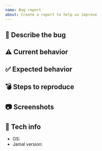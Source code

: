 ```yaml
---
name: Bug report
about: Create a report to help us improve
---
```


## 🐛 Describe the bug
<!-- A clear and concise description of what the bug is. -->

## ⚠️ Current behavior
<!-- A clear and concise description of what you expected to happen. -->

## ✅ Expected behavior
<!-- A clear and concise description of what you expected to happen. -->

## 💣 Steps to reproduce
<!-- How we can reproduce the behavior: -->

## 📷 Screenshots
<!-- If applicable, add screenshots to help explain your problem. -->

## 📱 Tech info
 - OS: <!-- e.g. 7.1.1 -->
 - Jamal version: <!-- e.g. 1.0.0 -->
